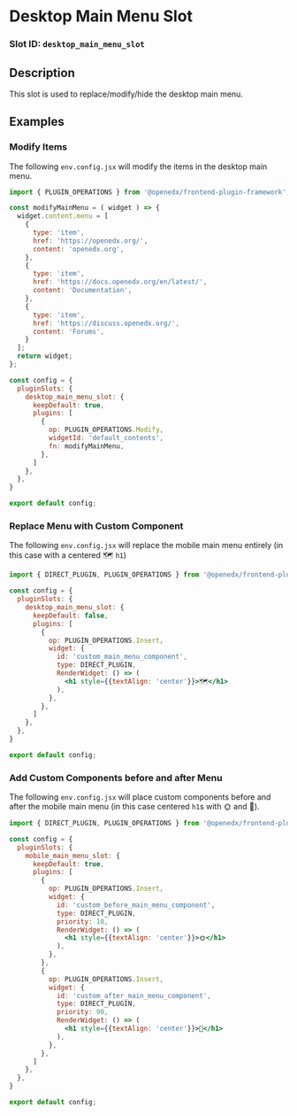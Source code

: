 # Desktop Main Menu Slot

### Slot ID: `desktop_main_menu_slot`

## Description

This slot is used to replace/modify/hide the desktop main menu.

## Examples

### Modify Items

The following `env.config.jsx` will modify the items in the desktop main menu.

```jsx
import { PLUGIN_OPERATIONS } from '@openedx/frontend-plugin-framework';

const modifyMainMenu = ( widget ) => {
  widget.content.menu = [
    {
      type: 'item',
      href: 'https://openedx.org/',
      content: 'openedx.org',
    },
    {
      type: 'item',
      href: 'https://docs.openedx.org/en/latest/',
      content: 'Documentation',
    },
    {
      type: 'item',
      href: 'https://discuss.openedx.org/',
      content: 'Forums',
    }
  ];
  return widget;
};

const config = {
  pluginSlots: {
    desktop_main_menu_slot: {
      keepDefault: true,
      plugins: [
        {
          op: PLUGIN_OPERATIONS.Modify,
          widgetId: 'default_contents',
          fn: modifyMainMenu,
        },
      ]
    },
  },
}

export default config;
```

### Replace Menu with Custom Component

The following `env.config.jsx` will replace the mobile main menu entirely (in this case with a centered 🗺️ `h1`)

```jsx
import { DIRECT_PLUGIN, PLUGIN_OPERATIONS } from '@openedx/frontend-plugin-framework';

const config = {
  pluginSlots: {
    desktop_main_menu_slot: {
      keepDefault: false,
      plugins: [
        {
          op: PLUGIN_OPERATIONS.Insert,
          widget: {
            id: 'custom_main_menu_component',
            type: DIRECT_PLUGIN,
            RenderWidget: () => (
              <h1 style={{textAlign: 'center'}}>🗺️</h1>
            ),
          },
        },
      ]
    },
  },
}

export default config;
```

### Add Custom Components before and after Menu

The following `env.config.jsx` will place custom components before and after the mobile main menu  (in this case centered `h1`s with 🌞 and 🌚).

```jsx
import { DIRECT_PLUGIN, PLUGIN_OPERATIONS } from '@openedx/frontend-plugin-framework';

const config = {
  pluginSlots: {
    mobile_main_menu_slot: {
      keepDefault: true,
      plugins: [
        {
          op: PLUGIN_OPERATIONS.Insert,
          widget: {
            id: 'custom_before_main_menu_component',
            type: DIRECT_PLUGIN,
            priority: 10,
            RenderWidget: () => (
              <h1 style={{textAlign: 'center'}}>🌞</h1>
            ),
          },
        },
        {
          op: PLUGIN_OPERATIONS.Insert,
          widget: {
            id: 'custom_after_main_menu_component',
            type: DIRECT_PLUGIN,
            priority: 90,
            RenderWidget: () => (
              <h1 style={{textAlign: 'center'}}>🌚</h1>
            ),
          },
        },
      ]
    },
  },
}

export default config;
```

